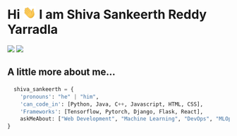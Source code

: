 # Hi <img src="https://raw.githubusercontent.com/ABSphreak/ABSphreak/master/gifs/Hi.gif" width="30px"> I am Shiva Sankeerth Reddy Yarradla
[<img height="30" src="https://img.shields.io/badge/twitter-%231DA1F2.svg?&style=for-the-badge&logo=twitter&logoColor=white" />][twitter]
[<img height="30" src="https://img.shields.io/badge/linkedin-blue.svg?&style=for-the-badge&logo=linkedin&logoColor=white" />][LinkedIn]





## A little more about me...  
```python
  shiva_sankeerth = {
	'pronouns': "he" | "him",
	'can_code_in': [Python, Java, C++, Javascript, HTML, CSS],
	'Frameworks': [Tensorflow, Pytorch, Django, Flask, React],
	askMeAbout: ["Web Development", "Machine Learning", "DevOps", "MLOps"],
}
```
[twitter]: https://twitter.com/shivasankeerth
[linkedin]: https://www.linkedin.com/in/shivasankeerth/
[Medium]: https://medium.com/@shivasankeerth
